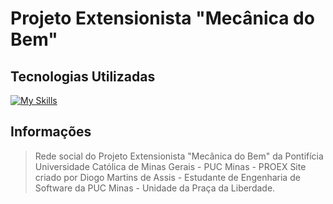 # Projeto Extensionista "Mecânica do Bem"
## Tecnologias Utilizadas
[![My Skills](https://skills.thijs.gg/icons?i=bootstrap,html,css,js,nodejs,mongodb,mysql)](https://skills.thijs.gg)
## Informações
> Rede social do Projeto Extensionista "Mecânica do Bem" da Pontifícia Universidade Católica de Minas Gerais - PUC Minas - PROEX
> Site criado por Diogo Martins de Assis - Estudante de Engenharia de Software da PUC Minas - Unidade da Praça da Liberdade.
